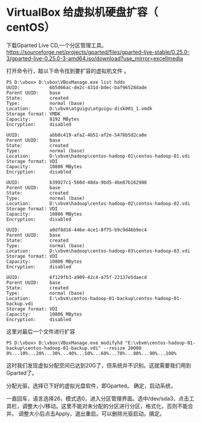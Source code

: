 # VirtualBox 给虚拟机硬盘扩容（ centOS）

下载Gparted Live CD,一个分区管理工具。https://sourceforge.net/projects/gparted/files/gparted-live-stable/0.25.0-3/gparted-live-0.25.0-3-amd64.iso/download?use_mirror=excellmedia

 打开命令行，敲以下命令找到要扩容的虚拟机文件 。

```shell
PS D:\vbox> D:\vbox\VBoxManage.exe list hdds
UUID:           6b5d66ac-de2c-431d-bdec-baf96528dade
Parent UUID:    base
State:          created
Type:           normal (base)
Location:       D:\vbvm\atguigu\atguigu-disk001_1.vmdk
Storage format: VMDK
Capacity:       8192 MBytes
Encryption:     disabled

UUID:           abb8c419-afa2-4b51-af2e-5478b5d2ca8e
Parent UUID:    base
State:          created
Type:           normal (base)
Location:       D:\vbvm\hadoop\centos-hadoop-01\centos-hadoop-01.vdi
Storage format: VDI
Capacity:       10806 MBytes
Encryption:     disabled

UUID:           b39927c1-560d-48da-9bd5-4be87b162980
Parent UUID:    base
State:          created
Type:           normal (base)
Location:       D:\vbvm\hadoop\centos-hadoop-02\centos-hadoop-02.vdi
Storage format: VDI
Capacity:       10806 MBytes
Encryption:     disabled

UUID:           a0df8d16-446e-4ce1-8f75-b9c9d46b9ec4
Parent UUID:    base
State:          created
Type:           normal (base)
Location:       D:\vbvm\hadoop\centos-hadoop-03\centos-hadoop-03.vdi
Storage format: VDI
Capacity:       10806 MBytes
Encryption:     disabled

UUID:           6f129fb3-a909-42c4-a75f-22137e5daecd
Parent UUID:    base
State:          created
Type:           normal (base)
Location:       E:\vbvm\centos-hadoop-01-backup\centos-hadoop-01-backup.vdi
Storage format: VDI
Capacity:       10806 MBytes
Encryption:     disabled
```

这里对最后一个文件进行扩容

```shell
PS D:\vbox> D:\vbox\VBoxManage.exe modifyhd "E:\vbvm\centos-hadoop-01-backup\centos-hadoop-01-backup.vdi" --resize 20000
0%...10%...20%...30%...40%...50%...60%...70%...80%...90%...100%
```

 这时我们发现虚拟分配空间已达到20G了，但系统并不识别。这就需要我们用到Gparted了。

分配光驱，选择已下好的虚拟光盘软件，即Gparted。 确定，启动系统，

 一直回车，语言选择26，模式选0，进入分区管理界面。选中/dev/sda3，点击工具栏，调整大小/移动。这里不能对未分配的分区进行分区，格式化，否则不能合并。 调整大小后点击Apply，退出重启。可以删除光驱启动。搞定。